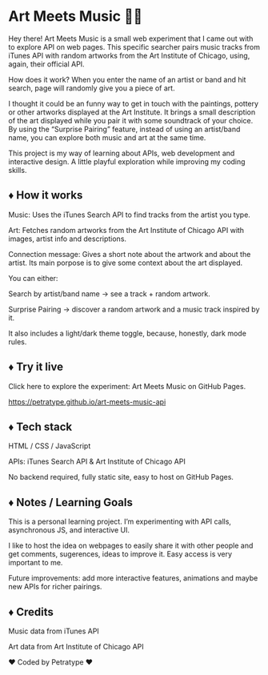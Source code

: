 # Art Meets Music 🎨🎵

Hey there! Art Meets Music is a small web experiment that I came out with to explore API on web pages. This specific searcher pairs music tracks from iTunes API with random artworks from the Art Institute of Chicago, using, again, their official API. 

How does it work? When you enter the name of an artist or band and hit search, page will randomly give you a piece of art. 

I thought it could be an funny way to get in touch with the paintings, pottery or other artworks displayed at the Art Institute. It brings a small description of the art displayed while you pair it with some soundtrack of your choice. By using the “Surprise Pairing” feature, instead of using an artist/band name, you can explore both music and art at the same time. 

This project is my way of learning about APIs, web development and interactive design. A little playful exploration while improving my coding skills.

## ♦ How it works

Music: Uses the iTunes Search API
 to find tracks from the artist you type.

Art: Fetches random artworks from the Art Institute of Chicago API
 with images, artist info and descriptions.

Connection message: Gives a short note about the artwork and about the artist. Its main porpose is to give some context about the art displayed.

You can either:

Search by artist/band name → see a track + random artwork.

Surprise Pairing → discover a random artwork and a music track inspired by it.

It also includes a light/dark theme toggle, because, honestly, dark mode rules.

## ♦ Try it live

Click here to explore the experiment: Art Meets Music on GitHub Pages.

https://petratype.github.io/art-meets-music-api

## ♦ Tech stack

HTML / CSS / JavaScript

APIs: iTunes Search API & Art Institute of Chicago API

No backend required, fully static site, easy to host on GitHub Pages.

## ♦ Notes / Learning Goals

This is a personal learning project. I’m experimenting with API calls, asynchronous JS, and interactive UI.

I like to host the idea on webpages to easily share it with other people and get comments, sugerences, ideas to improve it. Easy access is very important to me.

Future improvements: add more interactive features, animations and maybe new APIs for richer pairings.

## ♦ Credits

Music data from iTunes API

Art data from Art Institute of Chicago API

♥ Coded by Petratype ♥